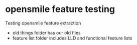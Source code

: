 # opensmile feature testing
Testing opensmile feature extraction

- old things folder has our old files<br/>
- feature list folder includes LLD and functional feature lists
